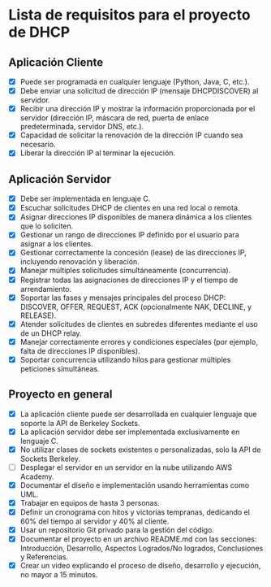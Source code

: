 # Lista de requisitos para el proyecto de DHCP

## Aplicación Cliente
- [x] Puede ser programada en cualquier lenguaje (Python, Java, C, etc.).
- [x] Debe enviar una solicitud de dirección IP (mensaje DHCPDISCOVER) al servidor.
- [x] Recibir una dirección IP y mostrar la información proporcionada por el servidor (dirección IP, máscara de red, puerta de enlace predeterminada, servidor DNS, etc.).
- [x] Capacidad de solicitar la renovación de la dirección IP cuando sea necesario.
- [x] Liberar la dirección IP al terminar la ejecución.

## Aplicación Servidor
- [x] Debe ser implementada en lenguaje C.
- [x] Escuchar solicitudes DHCP de clientes en una red local o remota.
- [x] Asignar direcciones IP disponibles de manera dinámica a los clientes que lo soliciten.
- [x] Gestionar un rango de direcciones IP definido por el usuario para asignar a los clientes.
- [x] Gestionar correctamente la concesión (lease) de las direcciones IP, incluyendo renovación y liberación.
- [x] Manejar múltiples solicitudes simultáneamente (concurrencia).
- [x] Registrar todas las asignaciones de direcciones IP y el tiempo de arrendamiento.
- [x] Soportar las fases y mensajes principales del proceso DHCP: DISCOVER, OFFER, REQUEST, ACK (opcionalmente NAK, DECLINE, y RELEASE).
- [x] Atender solicitudes de clientes en subredes diferentes mediante el uso de un DHCP relay.
- [x] Manejar correctamente errores y condiciones especiales (por ejemplo, falta de direcciones IP disponibles).
- [x] Soportar concurrencia utilizando hilos para gestionar múltiples peticiones simultáneas.

## Proyecto en general
- [x] La aplicación cliente puede ser desarrollada en cualquier lenguaje que soporte la API de Berkeley Sockets.
- [x] La aplicación servidor debe ser implementada exclusivamente en lenguaje C.
- [x] No utilizar clases de sockets existentes o personalizadas, solo la API de Sockets Berkeley.
- [ ] Desplegar el servidor en un servidor en la nube utilizando AWS Academy.
- [x] Documentar el diseño e implementación usando herramientas como UML.
- [x] Trabajar en equipos de hasta 3 personas.
- [x] Definir un cronograma con hitos y victorias tempranas, dedicando el 60% del tiempo al servidor y 40% al cliente.
- [x] Usar un repositorio Git privado para la gestión del código.
- [x] Documentar el proyecto en un archivo README.md con las secciones: Introducción, Desarrollo, Aspectos Logrados/No logrados, Conclusiones y Referencias.
- [x] Crear un video explicando el proceso de diseño, desarrollo y ejecución, no mayor a 15 minutos.
